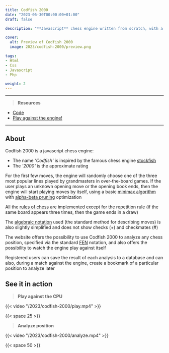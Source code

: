 ```yaml
---
title: Codfish 2000
date: "2023-06-30T00:00:00+01:00"
draft: false

description: "**Javascript** chess engine written from scratch, with a nice UI and a simple **PHP**-**MySQL** back-end"

cover:
  alt: Preview of Codfish 2000
  image: 2023/codfish-2000/preview.png

tags:
- Html
- Css
- Javascript
- Php

weight: 2
---
```


---

> **Resources**

- [Code](https://github.com/deluf/codfish-2000)
- [Play against the engine!](/2023/codfish-2000/demo/)

---

## About

Codfish 2000 is a javascript chess engine:                
- The name *'Codfish'* is inspired by the famous chess engine [stockfish](https://stockfishchess.org/)
- The *'2000'* is the approximate rating

For the first few moves, the engine will randomly choose one of the three most popular lines played by grandmasters in over-the-board games. If the user plays an unknown opening move or the opening book ends, then the engine will start playing moves by itself, using a basic [minimax algorithm](https://en.wikipedia.org/wiki/Minimax) with [alpha-beta pruning](https://en.wikipedia.org/wiki/Alpha%E2%80%93beta_pruning) optimization
        
All the [rules of chess](https://en.wikipedia.org/wiki/Rules_of_chess) are implemented except for the repetition rule (if the same board appears three times, then the game ends in a draw)

The [algebraic notation](https://en.wikipedia.org/wiki/Algebraic_notation_(chess)) used (the standard method for describing moves) is also slightly simplified and does not show checks (+) and checkmates (#)
        
The website offers the possibility to use Codfish 2000 to analyze any chess position, specified via the standard [FEN](https://en.wikipedia.org/wiki/Forsyth%E2%80%93Edwards_Notation) notation, and also offers the possibility to watch the engine play against itself
    
Registered users can save the result of each analysis to a database and can also, during a match against the engine, create a bookmark of a particular position to analyze later
        

## See it in action

> **Play against the CPU**

{{< video "/2023/codfish-2000/play.mp4" >}}

{{< space 25 >}}

> **Analyze position**

{{< video "/2023/codfish-2000/analyze.mp4" >}}

{{< space 50 >}}
